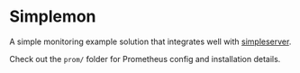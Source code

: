 # Simplemon

A simple monitoring example solution that integrates well with
[simpleserver]().

Check out the `prom/` folder for Prometheus config and installation details.
